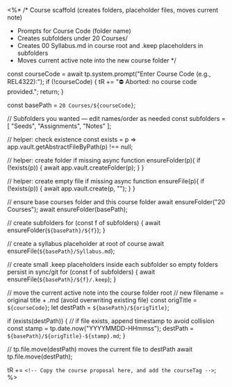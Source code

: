<%*
/* Course scaffold (creates folders, placeholder files, moves current note)
   - Prompts for Course Code (folder name)
   - Creates subfolders under 20 Courses/<COURSECODE>
   - Creates 00 Syllabus.md in course root and .keep placeholders in subfolders
   - Moves current active note into the new course folder
*/

const courseCode = await tp.system.prompt("Enter Course Code (e.g., REL4322):");
if (!courseCode) {
  tR += "⛔ Aborted: no course code provided.";
  return;
}

const basePath = `20 Courses/${courseCode}`;

// Subfolders you wanted — edit names/order as needed
const subfolders = [
  "Seeds",
  "Assignments",
  "Notes"
];

// helper: check existence
const exists = p => app.vault.getAbstractFileByPath(p) !== null;

// helper: create folder if missing
async function ensureFolder(p){
  if (!exists(p)) {
    await app.vault.createFolder(p);
  }
}

// helper: create empty file if missing
async function ensureFile(p){
  if (!exists(p)) {
    await app.vault.create(p, "");
  }
}

// ensure base courses folder and this course folder
await ensureFolder("20 Courses");
await ensureFolder(basePath);

// create subfolders
for (const f of subfolders) {
  await ensureFolder(`${basePath}/${f}`);
}

// create a syllabus placeholder at root of course
await ensureFile(`${basePath}/Syllabus.md`);

// create small .keep placeholders inside each subfolder so empty folders persist in sync/git
for (const f of subfolders) {
  await ensureFile(`${basePath}/${f}/.keep`);
}

// move the current active note into the course folder root
// new filename = original title + .md (avoid overwriting existing file)
const origTitle = `${courseCode}`;
let destPath = `${basePath}/${origTitle}`;

if (exists(destPath)) {
  // if file exists, append timestamp to avoid collision
  const stamp = tp.date.now("YYYYMMDD-HHmmss");
  destPath = `${basePath}/${origTitle}-${stamp}.md`;
}

// tp.file.move(destPath) moves the current file to destPath
await tp.file.move(destPath);

tR += `<!-- Copy the course proposal here, and add the courseTag -->`;
%>
